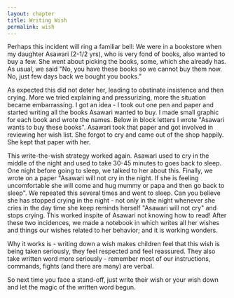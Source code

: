 ```yaml
---
layout: chapter
title: Writing Wish
permalink: wish
---
```


Perhaps this incident will ring a familiar bell: We were in a bookstore when my daughter Asawari (2-1/2 yrs), who is very fond of books, also wanted to buy a few. She went about picking the books, some, which she already has. As usual, we said "No, you have these books so we cannot buy them now. No, just few days back we bought you books.”

As expected this did not deter her, leading to obstinate insistence and then crying. More we tried explaining and pressurizing, more the situation became embarrassing. I got an idea - I took out one pen and paper and started writing all the books Asawari wanted to buy. I made small graphic for each book and wrote the names. Below in block letters I wrote "Asawari wants to buy these books". Asawari took that paper and got involved in reviewing her wish list. She forgot to cry and came out of the shop happily. She kept that paper with her.

This write-the-wish strategy worked again. Asawari used to cry in the middle of the night and used to take 30-45 minutes to goes back to sleep. One night before going to sleep, we talked to her about this. Finally, we wrote on a paper "Asawari will not cry in the night. If she is feeling uncomfortable she will come and hug mummy or papa and then go back to sleep". We repeated this several times and went to sleep. Can you believe she has stopped crying in the night - not only in the night whenever she cries in the day time she keep reminds herself "Asawari will not cry" and stops crying. This worked inspite of Asawari not knowing how to read! After these two incidences, we made a notebook in which writes all her wishes and things our wishes related to her behavior; and it is working wonders.

Why it works is - writing down a wish makes children feel that this wish is being taken seriously, they feel respected and feel reassured. They also take written word more seriously - remember most of our instructions, commands, fights (and there are many) are verbal.

So next time you face a stand-off, just write their wish or your wish down and let the magic of the written word begun.